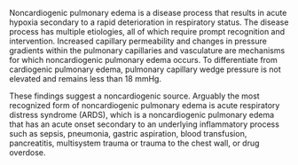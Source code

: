 Noncardiogenic pulmonary edema is a disease process that results in acute hypoxia secondary to a rapid deterioration in respiratory status. The disease process has multiple etiologies, all of which require prompt recognition and intervention. Increased capillary permeability and changes in pressure gradients within the pulmonary capillaries and vasculature are mechanisms for which noncardiogenic pulmonary edema occurs. To differentiate from cardiogenic pulmonary edema, pulmonary capillary wedge pressure is not elevated and remains less than 18 mmHg.

These findings suggest a noncardiogenic source. Arguably the most recognized form of noncardiogenic pulmonary edema is acute respiratory distress syndrome (ARDS), which is a noncardiogenic pulmonary edema that has an acute onset secondary to an underlying inflammatory process such as sepsis, pneumonia, gastric aspiration, blood transfusion, pancreatitis, multisystem trauma or trauma to the chest wall, or drug overdose.